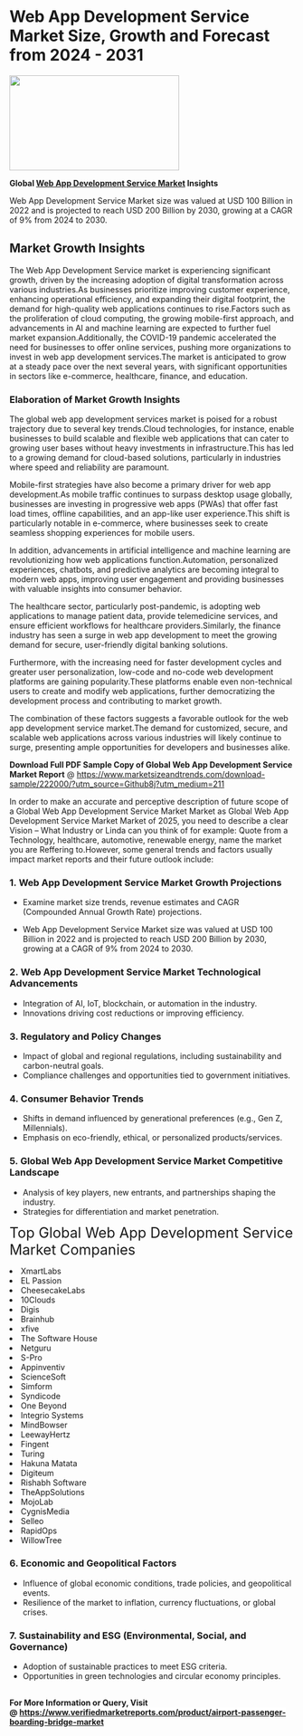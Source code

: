 <H1>Web App Development Service Market Size, Growth and Forecast from 2024 - 2031</H1><img class="aligncenter size-medium wp-image-584254" src="https://thirdeyenews.in/wp-content/uploads/2024/09/Global-Market-Research-300x168.jpeg" alt="" width="300" height="168" /><p><strong>Global&nbsp;<a href="https://www.marketsizeandtrends.com/download-sample/222000/?utm_source=Github8j?utm_medium=211">Web App Development Service Market</a> Insights</strong></p><p>Web App Development Service Market size was valued at USD 100 Billion in 2022 and is projected to reach USD 200 Billion by 2030, growing at a CAGR of 9% from 2024 to 2030.</p><p><h2>Market Growth Insights</h2> <p>The Web App Development Service market is experiencing significant growth, driven by the increasing adoption of digital transformation across various industries.As businesses prioritize improving customer experience, enhancing operational efficiency, and expanding their digital footprint, the demand for high-quality web applications continues to rise.Factors such as the proliferation of cloud computing, the growing mobile-first approach, and advancements in AI and machine learning are expected to further fuel market expansion.Additionally, the COVID-19 pandemic accelerated the need for businesses to offer online services, pushing more organizations to invest in web app development services.The market is anticipated to grow at a steady pace over the next several years, with significant opportunities in sectors like e-commerce, healthcare, finance, and education.</p> <h3>Elaboration of Market Growth Insights</h3> <p>The global web app development services market is poised for a robust trajectory due to several key trends.Cloud technologies, for instance, enable businesses to build scalable and flexible web applications that can cater to growing user bases without heavy investments in infrastructure.This has led to a growing demand for cloud-based solutions, particularly in industries where speed and reliability are paramount.</p> <p>Mobile-first strategies have also become a primary driver for web app development.As mobile traffic continues to surpass desktop usage globally, businesses are investing in progressive web apps (PWAs) that offer fast load times, offline capabilities, and an app-like user experience.This shift is particularly notable in e-commerce, where businesses seek to create seamless shopping experiences for mobile users.</p> <p>In addition, advancements in artificial intelligence and machine learning are revolutionizing how web applications function.Automation, personalized experiences, chatbots, and predictive analytics are becoming integral to modern web apps, improving user engagement and providing businesses with valuable insights into consumer behavior.</p> <p>The healthcare sector, particularly post-pandemic, is adopting web applications to manage patient data, provide telemedicine services, and ensure efficient workflows for healthcare providers.Similarly, the finance industry has seen a surge in web app development to meet the growing demand for secure, user-friendly digital banking solutions.</p> <p>Furthermore, with the increasing need for faster development cycles and greater user personalization, low-code and no-code web development platforms are gaining popularity.These platforms enable even non-technical users to create and modify web applications, further democratizing the development process and contributing to market growth.</p> <p>The combination of these factors suggests a favorable outlook for the web app development service market.The demand for customized, secure, and scalable web applications across various industries will likely continue to surge, presenting ample opportunities for developers and businesses alike.</p> <p><span class=""><strong>Download Full PDF Sample Copy of Global Web App Development Service Market Report</strong> @ <a href="https://www.marketsizeandtrends.com/download-sample/222000/?utm_source=Github8j?utm_medium=211" target="_blank">https://www.marketsizeandtrends.com/download-sample/222000/?utm_source=Github8j?utm_medium=211</a></span></p><p>In order to make an accurate and perceptive description of future scope of a Global&nbsp;Web App Development Service Market Market as Global&nbsp;Web App Development Service Market Market of 2025, you need to describe a clear Vision &ndash; What Industry or Linda can you think of for example: Quote from a Technology, healthcare, automotive, renewable energy, name the market you are Reffering to.However, some general trends and factors usually impact market reports and their future outlook include:</p><h3>1.&nbsp;<strong>Web App Development Service Market Growth Projections</strong></h3><ul><li>Examine market size trends, revenue estimates and CAGR (Compounded Annual Growth Rate) projections.</li><li><p>Web App Development Service Market size was valued at USD 100 Billion in 2022 and is projected to reach USD 200 Billion by 2030, growing at a CAGR of 9% from 2024 to 2030.</p></li></ul><h3>2.&nbsp;<strong>Web App Development Service Market Technological Advancements</strong></h3><ul><li>Integration of AI, IoT, blockchain, or automation in the industry.</li><li>Innovations driving cost reductions or improving efficiency.</li></ul><h3>3.&nbsp;<strong>Regulatory and Policy Changes</strong></h3><ul><li>Impact of global and regional regulations, including sustainability and carbon-neutral goals.</li><li>Compliance challenges and opportunities tied to government initiatives.</li></ul><h3>4.&nbsp;<strong>Consumer Behavior Trends</strong></h3><ul><li>Shifts in demand influenced by generational preferences (e.g., Gen Z, Millennials).</li><li>Emphasis on eco-friendly, ethical, or personalized products/services.</li></ul><h3>5.&nbsp;<strong>Global Web App Development Service Market Competitive Landscape</strong></h3><ul><li>Analysis of key players, new entrants, and partnerships shaping the industry.</li><li>Strategies for differentiation and market penetration.</li></ul><p data-pm-slice="1 1 []"><span style="color: inherit; font-family: inherit; font-size: 25px;">Top Global Web App Development Service Market Companies</span></p><div class="" data-test-id=""><p><li>XmartLabs</li><li> EL Passion</li><li> CheesecakeLabs</li><li> 10Clouds</li><li> Digis</li><li> Brainhub</li><li> xfive</li><li> The Software House</li><li> Netguru</li><li> S-Pro</li><li> Appinventiv</li><li> ScienceSoft</li><li> Simform</li><li> Syndicode</li><li> One Beyond</li><li> Integrio Systems</li><li> MindBowser</li><li> LeewayHertz</li><li> Fingent</li><li> Turing</li><li> Hakuna Matata</li><li> Digiteum</li><li> Rishabh Software</li><li> TheAppSolutions</li><li> MojoLab</li><li> CygnisMedia</li><li> Selleo</li><li> RapidOps</li><li> WillowTree</li></p></div><h3>6.&nbsp;<strong>Economic and Geopolitical Factors</strong></h3><ul><li>Influence of global economic conditions, trade policies, and geopolitical events.</li><li>Resilience of the market to inflation, currency fluctuations, or global crises.</li></ul><h3>7.&nbsp;<strong>Sustainability and ESG (Environmental, Social, and Governance)</strong></h3><ul><li>Adoption of sustainable practices to meet ESG criteria.</li><li>Opportunities in green technologies and circular economy principles.</li></ul><h2><strong style="font-size: 14px;">For More Information or Query, Visit @&nbsp;</strong><a style="background-color: #ffffff; font-size: 14px;" href="https://www.marketsizeandtrends.com/report/web-app-development-service-market/" target="_blank">https://www.verifiedmarketreports.com/product/airport-passenger-boarding-bridge-market</a></h2>